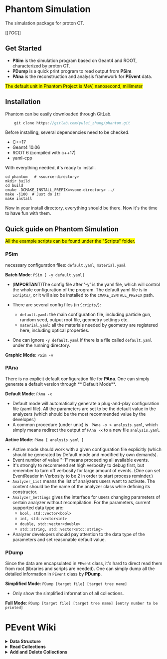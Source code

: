 # Phantom Simulation

The simulation package for proton CT.

[[_TOC_]]

## Get Started

- **PSim** is the simulation program based on Geant4 and ROOT, characterized by proton CT.
- **PDump** is a quick print program to read output from **PSim**.
- **PAna** is the reconstruction and analysis framework for **PEvent** data.

<mark>The default unit in Phantom Project is MeV, nanosecond, millimeter<mark>

## Installation

Phantom can be easily downloaded through GitLab.

```c++
    git clone https://gitlab.com/yulei_zhang/phantom.git
```

Before installing, several dependencies need to be checked.

- C++17
- Geant4 10.06
- ROOT 6 (compiled with c++17)
- yaml-cpp

With everything needed, it's ready to install.

```shell script
cd phantom   # <source-directory>
mkdir build
cd build
cmake -DCMAKE_INSTALL_PREFIX=<some-directory> ../
make -j100  # Just do it!
make install
```

Now in your install directory, everything should be there. Now it's the time to have fun with them.

## Quick guide on Phantom Simulation

<mark>All the example scripts can be found under the "Scripts" folder. <mark>

### PSim

necessary configuration files: ```default.yaml```, ```material.yaml```

**Batch Mode**: ```PSim [ -y default.yaml]```

- (**IMPORTANT**)The config file after '-y' is the yaml file, which will control the whole configuration of the program.
  The default yaml file is in ```Scripts/```, or it will also be installed to the ```CMAKE_ISNTALL_PREFIX``` path.
- There are several config files (in ```Scripts/```):
    - ```default.yaml```: the main configuration file, including particle gun, random seed, output root file, geometry
      settings etc.
    - ```material.yaml```: all the materials needed by geometry are registered here, including optical properties.

- One can ignore ```-y default.yaml``` if there is a file called ```default.yaml``` under the running directory.

**Graphic Mode**: ```PSim -v```

### PAna

There is no explicit default configuration file for **PAna**. One can simply generate a default version through **
Default Mode**.

**Default Mode**: ```PAna -x```

- Default mode will automatically generate a plug-and-play configuration file (yaml file). All the parameters are set to
  be the default value in the analyzers (which should be the most recommended value by the developer.)
- A common procedure (under unix) is ``` PAna -x > analysis.yaml```, which simply means redirect the output
  of ```PAna -x``` to a new file ```analysis.yaml```.

**Active Mode**: ```PAna [ analysis.yaml ]```

- Active mode should work with a given configuration file explicitly (which should be generated by Default mode and
  modified by own demands).
- Event number of value "-1" means proceeding all available events.
- It's strongly to recommend set high verbosity to debug first, but remember to turn off verbosity for large amount of
  events. (One can set EventReader in Verbosity to be 2 in order to start process reminder.)
- ```Analyzer_List``` means the list of analyzers users want to activate. The content should be the name of the analyzer
  class while defining its constructor.
- ```Analyzer_Settings``` gives the interface for users changing parameters of certain analyzer without recompilation.
  For the parameters, current supported data type are:
    - ```bool, std::vector<bool>```
    - ```int, std::vector<int>```
    - ```double, std::vector<double>```
    - ```std::string, std::vector<std::string>```
- Analyzer developers should pay attention to the data type of the parameters and set reasonable default value.

### PDump

Since the data are encapsulated in ```PEvent``` class, it's hard to direct read them from root (libraries and scripts
are needed). One can simply dump all the detailed information in ```PEvent``` class by **PDump**.

**Simplified Mode**: ```PDump [target file] [target tree name]```

- Only show the simplified information of all collections.

**Full Mode**: ```PDump [target file] [target tree name] [entry number to be printed]```

# PEvent Wiki

<details><summary><b>Data Structure</b></summary>
PEvent is the self-developed C++ data structure used for Phantom Simulation. It's basically a C++ class with several class members
, which are some fundamental physical quantities. The primary members of PEvent are as following:

- ```MCParticle```: a class recording all monte carlo particle information.
- ```PStep```: mainly focusing on step of motion of the primary proton.
- ```PCTXData```: containing raw hits and digitization information.

Each basic type has its own collection map:

- ```mcp_map = std::map<TString, vector<MCParticle * >>```
- ```step_map = std::map<TString, vector<PStep * >>```
- ```hit_map = std::map<TString, vector<PCTXData * >>```

All the information records in the corresponding map. For example, the detector hits of Scintillator module fills
as ```std::pair("Scintillator", vector of PCTXData* )```, and the hits from Range Telescope
are ```std::pair("Telescope", vector of PCTXData* )```.

</details>

<details><summary><b>Read Collections</b></summary>
PEvent class has encapsulated the central method to read wanted vector as long as the collection name is given. 
The way to read the vector is like:

```c++
// Read PEvent from somewhere
PEvent *evt;

/*
 * The names of the following collections are just for reference
 */

// Read Detector Hits        
auto hits = evt->GetData("Scintillator", DetectorHit_DataType::COL);

// Read Monte Carlo Particles
auto mcps = evt->GetData("MCPaticles", MCParticle_DataType::COL);

// Read Initial Proton Steps
auto steps = evt->GetData("Init_Particle_Step", ParticleStep_DataType::COL);

/*
 * hits: std::vector<PCTXData* >* 
 * mcps: std::vector<MCParticle* >*
 * steps: std::vector<PStep* >*
 */
```

There are three enum types which are used to differentiate which kind of collections users want to retreive:

```c++
enum class MCParticle_DataType { COL };
enum class ParticleStep_DataType { COL };
enum class DetectorHit_DataType { COL };
```

</details>


<details><summary><b>Add and Delete Collections</b></summary>

It's quite straight forward to add or delete collections, which is similar to ```std::map```, but PEvent has already
provided the interface to do it:

```c++
// Read PEvent from somewhere
PEvent *evt;

// Register a detector hit collection called "Telescope"
evt->RegisterCollection("Telescope", Phantom_DataType::DetectorHit);

// Register a mc particle collection called "MCParticle"
evt->RegisterCollection("MCParticle", Phantom_DataType::MCParticle);

// Register a detector hit collection called "InitialStep"
evt->RegisterCollection("InitialStep", Phantom_DataType::ParticleStep);

// Delete the detector hit collection called "FrontTracker"
evt->DeleteCollection("FrontTracker", Phantom_DataType::DetectorHit);
```

The second argument is a self-defined enum class type, which is defined as

```c++
enum class Phantom_DataType {
MCParticle, ParticleStep, DetectorHit
};
```

</details>
